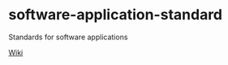 # software-application-standard
Standards for software applications

[Wiki](https://github.com/dandart/software-application-standard/wiki/Software-Application-Standard)
